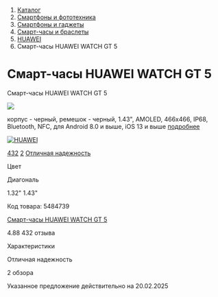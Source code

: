1. [Каталог](/catalog/)
2. [Смартфоны и фототехника](/catalog/17a890dc16404e77/smartfony-i-fototehnika/)
3. [Смартфоны и гаджеты](/catalog/af47fe7c3bae7fd7/smartfony-i-gadzhety/)
4. [Смарт-часы и браслеты](/catalog/251c82c88ed24e77/smart-chasy-i-braslety/)
5. [HUAWEI](/catalog/251c82c88ed24e77/smart-chasy-i-braslety/?brand=huawei)
6. Смарт-часы HUAWEI WATCH GT 5

# Смарт-часы HUAWEI WATCH GT 5

Смарт-часы HUAWEI WATCH GT 5

![](https://c.dns-shop.ru/thumb/st1/fit/500/500/54b7c17098c1827c304b48f38c135cbc/9652d37c69837c383989c0d219f8ed37435819127600eb319d288e4b50e93b16.jpg)

корпус - черный, ремешок - черный, 1.43", AMOLED, 466x466, IP68, Bluetooth, NFC, для Android 8.0 и выше, iOS 13 и выше [подробнее](/product/characteristics/3ef75bb05f57d582/smart-casy-huawei-watch-gt-5/)

[![HUAWEI]()](/brand/huawei/)  

[432](/product/opinion/3ef75bb05f57d582/smart-casy-huawei-watch-gt-5/) [2](/product/communicator/3ef75bb05f57d582/smart-casy-huawei-watch-gt-5/) [Отличная надежность](/product/service-rating/3ef75bb05f57d582/smart-casy-huawei-watch-gt-5/)

Цвет

Диагональ

1.32" 1.43"

Код товара: 5484739

[Смарт-часы HUAWEI WATCH GT 5](/product/3ef75bb05f57d582/smart-casy-huawei-watch-gt-5/)  

4.88 432 отзыва

Характеристики

Отличная надежность

2 обзора

Указанное предложение действительно на 20.02.2025